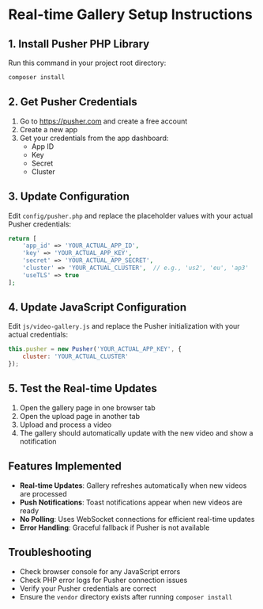 # Real-time Gallery Setup Instructions

## 1. Install Pusher PHP Library

Run this command in your project root directory:
```bash
composer install
```

## 2. Get Pusher Credentials

1. Go to https://pusher.com and create a free account
2. Create a new app
3. Get your credentials from the app dashboard:
   - App ID
   - Key
   - Secret
   - Cluster

## 3. Update Configuration

Edit `config/pusher.php` and replace the placeholder values with your actual Pusher credentials:

```php
return [
    'app_id' => 'YOUR_ACTUAL_APP_ID',
    'key' => 'YOUR_ACTUAL_APP_KEY',
    'secret' => 'YOUR_ACTUAL_APP_SECRET',
    'cluster' => 'YOUR_ACTUAL_CLUSTER',  // e.g., 'us2', 'eu', 'ap3'
    'useTLS' => true
];
```

## 4. Update JavaScript Configuration

Edit `js/video-gallery.js` and replace the Pusher initialization with your actual credentials:

```javascript
this.pusher = new Pusher('YOUR_ACTUAL_APP_KEY', {
    cluster: 'YOUR_ACTUAL_CLUSTER'
});
```

## 5. Test the Real-time Updates

1. Open the gallery page in one browser tab
2. Open the upload page in another tab
3. Upload and process a video
4. The gallery should automatically update with the new video and show a notification

## Features Implemented

- **Real-time Updates**: Gallery refreshes automatically when new videos are processed
- **Push Notifications**: Toast notifications appear when new videos are ready
- **No Polling**: Uses WebSocket connections for efficient real-time updates
- **Error Handling**: Graceful fallback if Pusher is not available

## Troubleshooting

- Check browser console for any JavaScript errors
- Check PHP error logs for Pusher connection issues
- Verify your Pusher credentials are correct
- Ensure the `vendor` directory exists after running `composer install`

